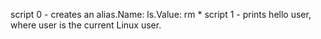 script 0 - creates an alias.Name: ls.Value: rm *
script 1 - prints hello user, where user is the current Linux user.
